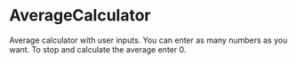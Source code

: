 # AverageCalculator
Average calculator with user inputs.
You can enter as many numbers as you want.
To stop and calculate the average enter 0.
